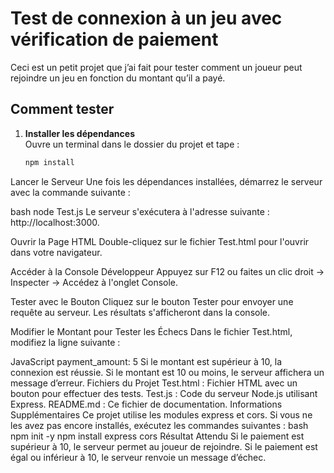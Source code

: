 
#  Test de connexion à un jeu avec vérification de paiement

Ceci est un petit projet que j’ai fait pour tester comment un joueur peut rejoindre un jeu en fonction du montant qu’il a payé.

## Comment tester

1. **Installer les dépendances**  
   Ouvre un terminal dans le dossier du projet et tape :
   ```bash
   npm install
   
Lancer le Serveur
Une fois les dépendances installées, démarrez le serveur avec la commande suivante :

bash
node Test.js
Le serveur s'exécutera à l'adresse suivante : http://localhost:3000.

Ouvrir la Page HTML
Double-cliquez sur le fichier Test.html pour l'ouvrir dans votre navigateur.

Accéder à la Console Développeur
Appuyez sur F12 ou faites un clic droit → Inspecter → Accédez à l'onglet Console.

Tester avec le Bouton
Cliquez sur le bouton Tester pour envoyer une requête au serveur. Les résultats s'afficheront dans la console.

Modifier le Montant pour Tester les Échecs
Dans le fichier Test.html, modifiez la ligne suivante :

JavaScript
payment_amount: 5
Si le montant est supérieur à 10, la connexion est réussie.
Si le montant est 10 ou moins, le serveur affichera un message d’erreur.
Fichiers du Projet
Test.html : Fichier HTML avec un bouton pour effectuer des tests.
Test.js : Code du serveur Node.js utilisant Express.
README.md : Ce fichier de documentation.
Informations Supplémentaires
Ce projet utilise les modules express et cors. Si vous ne les avez pas encore installés, exécutez les commandes suivantes :
bash
npm init -y
npm install express cors
Résultat Attendu
Si le paiement est supérieur à 10, le serveur permet au joueur de rejoindre.
Si le paiement est égal ou inférieur à 10, le serveur renvoie un message d’échec.
